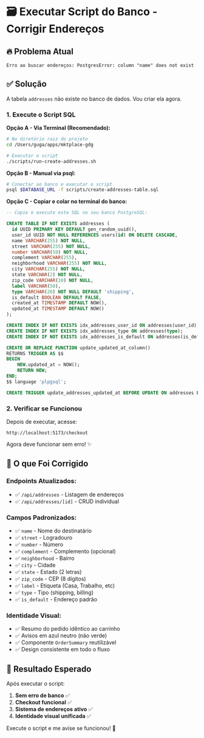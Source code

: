# 🗃️ Executar Script do Banco - Corrigir Endereços

## 🔥 **Problema Atual**
```
Erro ao buscar endereços: PostgresError: column "name" does not exist
```

## ✅ **Solução**

A tabela `addresses` não existe no banco de dados. Vou criar ela agora.

### **1. Execute o Script SQL**

**Opção A - Via Terminal (Recomendado):**
```bash
# No diretório raiz do projeto
cd /Users/guga/apps/mktplace-gdg

# Executar o script
./scripts/run-create-addresses.sh
```

**Opção B - Manual via psql:**
```bash
# Conectar ao banco e executar o script
psql $DATABASE_URL -f scripts/create-addresses-table.sql
```

**Opção C - Copiar e colar no terminal do banco:**
```sql
-- Copie e execute este SQL no seu banco PostgreSQL:

CREATE TABLE IF NOT EXISTS addresses (
  id UUID PRIMARY KEY DEFAULT gen_random_uuid(),
  user_id UUID NOT NULL REFERENCES users(id) ON DELETE CASCADE,
  name VARCHAR(255) NOT NULL,
  street VARCHAR(255) NOT NULL,
  number VARCHAR(50) NOT NULL,
  complement VARCHAR(255),
  neighborhood VARCHAR(255) NOT NULL,
  city VARCHAR(255) NOT NULL,
  state VARCHAR(2) NOT NULL,
  zip_code VARCHAR(10) NOT NULL,
  label VARCHAR(50),
  type VARCHAR(20) NOT NULL DEFAULT 'shipping',
  is_default BOOLEAN DEFAULT FALSE,
  created_at TIMESTAMP DEFAULT NOW(),
  updated_at TIMESTAMP DEFAULT NOW()
);

CREATE INDEX IF NOT EXISTS idx_addresses_user_id ON addresses(user_id);
CREATE INDEX IF NOT EXISTS idx_addresses_type ON addresses(type);
CREATE INDEX IF NOT EXISTS idx_addresses_is_default ON addresses(is_default);

CREATE OR REPLACE FUNCTION update_updated_at_column()
RETURNS TRIGGER AS $$
BEGIN
    NEW.updated_at = NOW();
    RETURN NEW;
END;
$$ language 'plpgsql';

CREATE TRIGGER update_addresses_updated_at BEFORE UPDATE ON addresses FOR EACH ROW EXECUTE FUNCTION update_updated_at_column();
```

### **2. Verificar se Funcionou**

Depois de executar, acesse:
```
http://localhost:5173/checkout
```

Agora deve funcionar sem erro! ✨

## 🔧 **O que Foi Corrigido**

### **Endpoints Atualizados:**
- ✅ `/api/addresses` - Listagem de endereços
- ✅ `/api/addresses/[id]` - CRUD individual

### **Campos Padronizados:**
- ✅ `name` - Nome do destinatário  
- ✅ `street` - Logradouro
- ✅ `number` - Número
- ✅ `complement` - Complemento (opcional)
- ✅ `neighborhood` - Bairro 
- ✅ `city` - Cidade
- ✅ `state` - Estado (2 letras)
- ✅ `zip_code` - CEP (8 dígitos)
- ✅ `label` - Etiqueta (Casa, Trabalho, etc)
- ✅ `type` - Tipo (shipping, billing)
- ✅ `is_default` - Endereço padrão

### **Identidade Visual:**
- ✅ Resumo do pedido idêntico ao carrinho
- ✅ Avisos em azul neutro (não verde)  
- ✅ Componente `OrderSummary` reutilizável
- ✅ Design consistente em todo o fluxo

## 🎯 **Resultado Esperado**

Após executar o script:

1. **Sem erro de banco** ✅
2. **Checkout funcional** ✅  
3. **Sistema de endereços ativo** ✅
4. **Identidade visual unificada** ✅

Execute o script e me avise se funcionou! 🚀 